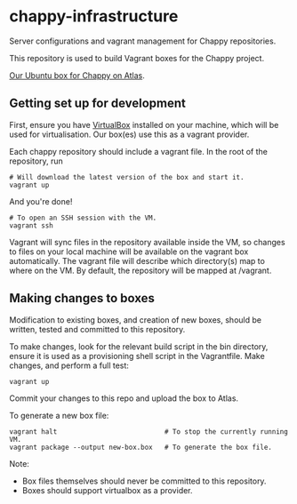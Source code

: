 # chappy-infrastructure
Server configurations and vagrant management for Chappy repositories.

This repository is used to build Vagrant boxes for the Chappy project.

[Our Ubuntu box for Chappy on Atlas](https://atlas.hashicorp.com/shandy-patrol/boxes/chappy).

## Getting set up for development

First, ensure you have [VirtualBox](https://www.virtualbox.org/wiki/Downloads) installed on your machine, which will be used for virtualisation.
Our box(es) use this as a vagrant provider.

Each chappy repository should include a vagrant file. In the root of the repository, run

```
# Will download the latest version of the box and start it.
vagrant up
```

And you're done!

```
# To open an SSH session with the VM.
vagrant ssh
```

Vagrant will sync files in the repository available inside the VM, so changes to files on your local machine will be available on the vagrant box automatically.
The vagrant file will describe which directory(s) map to where on the VM.
By default, the repository will be mapped at /vagrant.

## Making changes to boxes

Modification to existing boxes, and creation of new boxes, should be written, tested and committed to this repository.

To make changes, look for the relevant build script in the bin directory, ensure it is used as a provisioning shell script in the Vagrantfile. Make changes, and perform a full test:

```
vagrant up
```

Commit your changes to this repo and upload the box to Atlas.

To generate a new box file:

```
vagrant halt                           # To stop the currently running VM.
vagrant package --output new-box.box   # To generate the box file.
```

Note:

* Box files themselves should never be committed to this repository.
* Boxes should support virtualbox as a provider.
